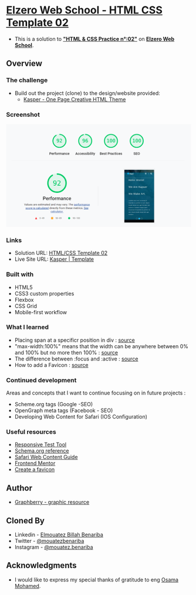 # [Elzero Web School - HTML CSS Template 02](https://mouatezbenariba.github.io/template-html-css-02/)
- This is a solution to [<b>"HTML & CSS Practice n°:02"</b>](https://elzero.org/practical-html-css/) on [<b>Elzero Web School</b>](https://elzero.org/).

## Overview

### The challenge

- Build out the project (clone) to the design/website provided:
  - [Kasper - One Page Creative HTML Theme](https://elzerowebschool.github.io/HTML_And_CSS_Template_Two/)

### Screenshot

![Page Quality | web.dev](https://github.com/mouatezbenariba/template-html-css-02/blob/main/images/page-quality.PNG)

### Links

- Solution URL: [HTML/CSS Template 02](https://github.com/mouatezbenariba/template-html-css-02)
- Live Site URL: [Kasper | Template](https://mouatezbenariba.github.io/template-html-css-02/)

### Built with

- HTML5
- CSS3 custom properties
- Flexbox
- CSS Grid
- Mobile-first workflow

### What I learned

- Placing span at a specificr position in div : [source](https://stackoverflow.com/questions/5269147/placing-span-at-a-specificr-position-in-div)
- "max-width:100%" means that the width can be anywhere between 0% and 100% but no more then 100% : [source](https://teamtreehouse.com/community/maxwidth-100#:~:text=%22width%22%20is%20a%20standard%20width,has%20a%201200px%20availible%20width.)
- The difference between :focus and :active : [source](https://stackoverflow.com/questions/1677990/what-is-the-difference-between-focus-and-active)
- How to add a Favicon : [source](https://www.w3schools.com/howto/howto_html_favicon.asp)

### Continued development

Areas and concepts that I want to continue focusing on in future projects :
  - Scheme.org tags (Google -SEO)
  - OpenGraph meta tags (Facebook - SEO)
  - Developing Web Content for Safari (IOS Configuration)

### Useful resources
- [Responsive Test Tool](https://responsivetesttool.com/)
- [Schema.org reference](https://schema.org/)
- [Safari Web Content Guide](https://developer.apple.com/library/archive/documentation/AppleApplications/Reference/SafariWebContent/Introduction/Introduction.html#//apple_ref/doc/uid/TP40002051-CH1-SW1)
- [Frontend Mentor](https://www.frontendmentor.io/resources/)
- [Create a favicon](https://www.xiconeditor.com/)

## Author
- [Graphberry - graphic resource](https://www.graphberry.com/)

## Cloned By
- Linkedin - [Elmouatez Billah Benariba](https://www.linkedin.com/in/mouatezbenariba/)
- Twitter - [@mouatezbenariba](https://twitter.com/mouatezbenariba)
- Instagram - [@mouatez.benariba](https://www.instagram.com/mouatez.benariba/)

## Acknowledgments
- I would like to express my special thanks of gratitude to eng [Osama Mohamed](https://github.com/OsamaElzero).
